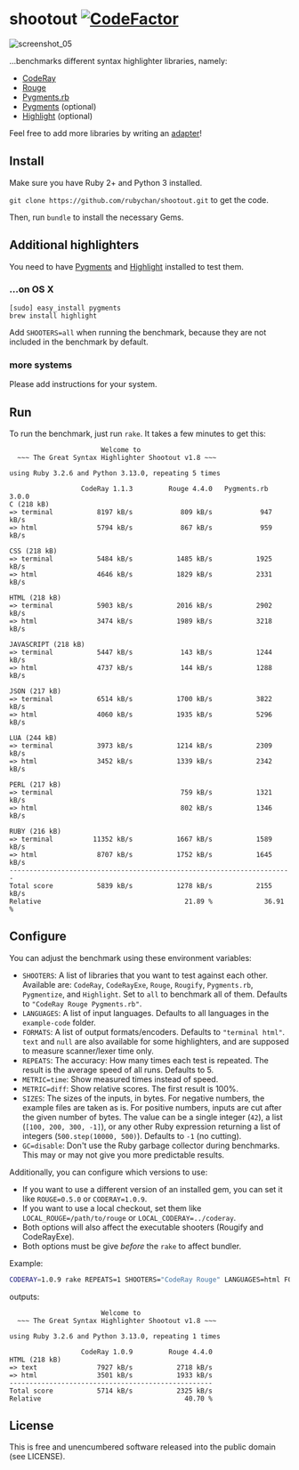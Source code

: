 # shootout [![CodeFactor](https://www.codefactor.io/repository/github/rubychan/shootout/badge/master)](https://www.codefactor.io/repository/github/rubychan/shootout/overview/master)

![screenshot_05](https://cloud.githubusercontent.com/assets/1037292/6815049/68c09fda-d285-11e4-8df4-c7ffc2b6fd29.jpg)

…benchmarks different syntax highlighter libraries, namely:

- [CodeRay](https://github.com/rubychan/coderay)
- [Rouge](https://github.com/jayferd/rouge)
- [Pygments.rb](https://github.com/tmm1/pygments.rb)
- [Pygments](https://bitbucket.org/birkenfeld/pygments-main) (optional)
- [Highlight](http://www.andre-simon.de/doku/highlight/en/highlight.html) (optional)

Feel free to add more libraries by writing an [adapter](https://github.com/rubychan/shootout/tree/master/adapters)!


## Install

Make sure you have Ruby 2+ and Python 3 installed.

`git clone https://github.com/rubychan/shootout.git` to get the code.

Then, run `bundle` to install the necessary Gems.


## Additional highlighters

You need to have [Pygments](http://pygments.org/) and [Highlight](http://www.andre-simon.de/doku/highlight/en/highlight.html) installed to test them.

### …on OS X

```
[sudo] easy_install pygments
brew install highlight
```

Add `SHOOTERS=all` when running the benchmark, because they are not included in the benchmark by default.

### more systems

Please add instructions for your system.


## Run

To run the benchmark, just run `rake`. It takes a few minutes to get this:

```
                       Welcome to
  ~~~ The Great Syntax Highlighter Shootout v1.8 ~~~

using Ruby 3.2.6 and Python 3.13.0, repeating 5 times

                  CodeRay 1.1.3         Rouge 4.4.0   Pygments.rb 3.0.0
C (218 kB)
=> terminal           8197 kB/s            809 kB/s            947 kB/s
=> html               5794 kB/s            867 kB/s            959 kB/s

CSS (218 kB)
=> terminal           5484 kB/s           1485 kB/s           1925 kB/s
=> html               4646 kB/s           1829 kB/s           2331 kB/s

HTML (218 kB)
=> terminal           5903 kB/s           2016 kB/s           2902 kB/s
=> html               3474 kB/s           1989 kB/s           3218 kB/s

JAVASCRIPT (218 kB)
=> terminal           5447 kB/s            143 kB/s           1244 kB/s
=> html               4737 kB/s            144 kB/s           1288 kB/s

JSON (217 kB)
=> terminal           6514 kB/s           1700 kB/s           3822 kB/s
=> html               4060 kB/s           1935 kB/s           5296 kB/s

LUA (244 kB)
=> terminal           3973 kB/s           1214 kB/s           2309 kB/s
=> html               3452 kB/s           1339 kB/s           2342 kB/s

PERL (217 kB)
=> terminal                                759 kB/s           1321 kB/s
=> html                                    802 kB/s           1346 kB/s

RUBY (216 kB)
=> terminal          11352 kB/s           1667 kB/s           1589 kB/s
=> html               8707 kB/s           1752 kB/s           1645 kB/s
-----------------------------------------------------------------------
Total score           5839 kB/s           1278 kB/s           2155 kB/s
Relative                                    21.89 %             36.91 %
```

## Configure

You can adjust the benchmark using these environment variables:

- `SHOOTERS`: A list of libraries that you want to test against each other. Available are: `CodeRay`, `CodeRayExe`, `Rouge`, `Rougify`, `Pygments.rb`, `Pygmentize`, and `Highlight`. Set to `all` to benchmark all of them. Defaults to `"CodeRay Rouge Pygments.rb"`.
- `LANGUAGES`: A list of input languages. Defaults to all languages in the `example-code` folder.
- `FORMATS`: A list of output formats/encoders. Defaults to `"terminal html"`. `text` and `null` are also available for some highlighters, and are supposed to measure scanner/lexer time only.
- `REPEATS`: The accuracy: How many times each test is repeated. The result is the average speed of all runs. Defaults to 5.
- `METRIC=time`: Show measured times instead of speed.
- `METRIC=diff`: Show relative scores. The first result is 100%.
- `SIZES`: The sizes of the inputs, in bytes. For negative numbers, the example files are taken as is. For positive numbers, inputs are cut after the given number of bytes. The value can be a single integer (`42`), a list (`[100, 200, 300, -1]`), or any other Ruby expression returning a list of integers (`500.step(10000, 500)`). Defaults to `-1` (no cutting).
- `GC=disable`: Don't use the Ruby garbage collector during benchmarks. This may or may not give you more predictable results.

Additionally, you can configure which versions to use:

- If you want to use a different version of an installed gem, you can set it like `ROUGE=0.5.0` or `CODERAY=1.0.9`.
- If you want to use a local checkout, set them like `LOCAL_ROUGE=/path/to/rouge` or `LOCAL_CODERAY=../coderay`.
- Both options will also affect the executable shooters (Rougify and CodeRayExe).
- Both options must be give _before_ the `rake` to affect bundler.

Example:

```bash
CODERAY=1.0.9 rake REPEATS=1 SHOOTERS="CodeRay Rouge" LANGUAGES=html FORMATS="text html"
```

outputs:

```
                       Welcome to
  ~~~ The Great Syntax Highlighter Shootout v1.8 ~~~

using Ruby 3.2.6 and Python 3.13.0, repeating 1 times

                  CodeRay 1.0.9         Rouge 4.4.0
HTML (218 kB)
=> text               7927 kB/s           2718 kB/s
=> html               3501 kB/s           1933 kB/s
---------------------------------------------------
Total score           5714 kB/s           2325 kB/s
Relative                                    40.70 %
```

## License

This is free and unencumbered software released into the public domain (see LICENSE).
